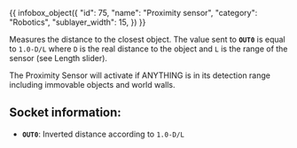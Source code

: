 {{ infobox_object({
	"id": 75,
	"name": "Proximity sensor",
	"category": "Robotics",
	"sublayer_width": 15,
}) }}

Measures the distance to the closest object. The value sent to **`OUT0`** is equal to `1.0-D/L` where `D` is the real distance to the object and `L` is the range of the sensor (see Length slider).

The Proximity Sensor will activate if ANYTHING is in its detection range including immovable objects and world walls.

## Socket information:
- **`OUT0`**: Inverted distance according to `1.0-D/L`